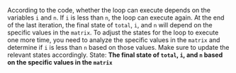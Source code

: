According to the code, whether the loop can execute depends on the variables `i` and `n`. If `i` is less than `n`, the loop can execute again. At the end of the last iteration, the final state of `total`, `i`, and `n` will depend on the specific values in the `matrix`. To adjust the states for the loop to execute one more time, you need to analyze the specific values in the `matrix` and determine if `i` is less than `n` based on those values. Make sure to update the relevant states accordingly.
State: **The final state of `total`, `i`, and `n` based on the specific values in the `matrix`**
